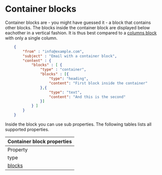 # Container blocks

Container blocks are - you might have guessed it - a block that contains other
blocks. The blocks inside the container block are displayed below eachother in
a vertical fashion. It is thus best compared to a
[columns block](/support/json/block-columns) with only a single column.


````json
    {
        "from" : "info@example.com",
        "subject" : "Email with a container block",
        "content" : {
            "blocks" : [ {
                "type" : "container",
                "blocks" : [{
                    "type": "heading",
                    "content": "First block inside the container"
                },{
                    "type": "text",
                    "content": "And this is the second"
                }]
            } ]
        }
    }
````

Inside the block you can use sub properties. The following tables lists all supported properties.

| Container block properties |
| --- |
| Property | Value | Description |
| type | "container" | Identifies the block as a container block. |
| [blocks](/support/json/property-blocks) | _array_ | An array with objects, each one representing any other block type, such as [button blocks](/support/json/block-button) and [text blocks](/support/json/block-text). |